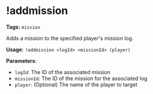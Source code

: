 # !addmission

**Tags:** `mission`

Adds a mission to the specified player's mission log.

**Usage**: `!addmission <logId> <missionId> (player)`

**Parameters**:
- `logId`: The ID of the associated mission
- `missionId`: The ID of the mission for the associated log
- `player`: (Optional) The name of the player to target
